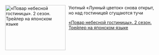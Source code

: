 <!--2025-08-24 23:00:22-->
<div class="yb">
  <div class="rss kino_kino"><a href="https://www.kino-teatr.ru/video/52564/" title="«Повар небесной гостиницы». 2 сезон. Трейлер на японском языке"><img src="https://www.kino-teatr.ru/video/4/6/52564/poster.jpg" width="196" height="147" align="left" hspace="5" style="margin: 0px 10px 0px 5px" alt="«Повар небесной гостиницы». 2 сезон. Трейлер на японском языке"/></a>Уютный «Лунный цветок» снова открыт, но над гостиницей сгущаются тучи <p class="titl"><a href="https://www.kino-teatr.ru/video/52564/">«Повар небесной гостиницы». 2 сезон. Трейлер на японском языке</a></p></div>
</div>
